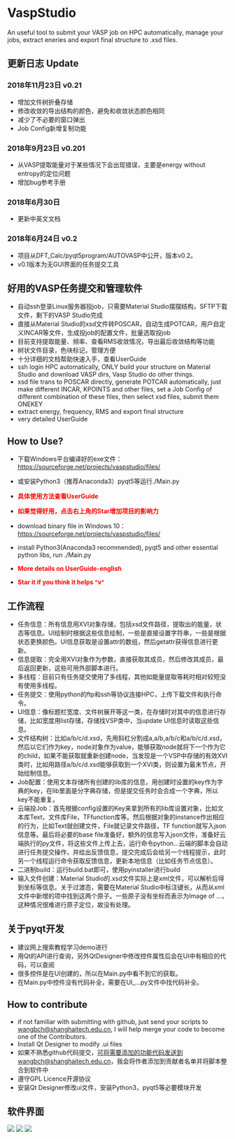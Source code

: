 # VaspStudio
An useful tool to submit your VASP job on HPC automatically, manage your jobs, extract eneries and export final structure to .xsd files.

## 更新日志 Update
### 2018年11月23日 v0.21
- 增加文件树折叠存储
- 修改收敛的导出结构的颜色，避免和收敛状态颜色相同
- 减少了不必要的窗口弹出
- Job Config新增复制功能
### 2018年9月23日 v0.201
- 从VASP提取能量对于某些情况下会出现错误，主要是energy without entropy的定位问题 
- 增加bug参考手册
### 2018年6月30日
- 更新中英文文档
### 2018年6月24日 v0.2
- 项目从DFT_Calc/pyqt5program/AUTOVASP中公开，版本v0.2。
- v0.1版本为无GUI界面的任务提交工具
## 好用的VASP任务提交和管理软件
- 自动ssh登录Linux服务器投job，只需要Material Studio摆摆结构，SFTP下载文件，剩下的VASP Studio完成
- 直接从Material Studio的xsd文件转POSCAR，自动生成POTCAR，用户自定义INCAR等文件，生成投job的配置文件，批量选取投job
- 目前支持提取能量、频率、查看RMS收敛情况，导出最后收敛结构等功能
- 树状文件目录，色块标记，管理方便
- 十分详细的文档帮助快速入手，查看UserGuide
- ssh login HPC automatically, ONLY build your structure on Material Studio and download VASP dirs, Vasp Studio do other things.
- xsd file trans to POSCAR directly, generate POTCAR automatically, just make different INCAR, KPOINTS and other files, set a Job Config of different combination of these files, then select xsd files, submit them ONEKEY
- extract energy, frequency, RMS and export final structure
- very detailed UserGuide
## How to Use?
- 下载Windows平台编译好的exe文件：https://sourceforge.net/projects/vaspstudio/files/
- 或安装Python3（推荐Anaconda3）pyqt5等运行./Main.py
- <font color="red"> **具体使用方法查看UserGuide** </font>
- <font color="red"> **如果觉得好用，点击右上角的Star增加项目的影响力** </font>

- download binary file in Windows 10：https://sourceforge.net/projects/vaspstudio/files/
- install Python3(Anaconda3 recommended), pyqt5 and other essential python libs, run ./Main.py
- <font color="red"> **More details on UserGuide-english** </font>
- <font color="red"> **Star it if you think it helps ^v^** </font>
## 工作流程
- 任务信息：所有信息用XVI对象存储，包括xsd文件路径，提取出的能量，状态等信息。UI绘制时根据这些信息绘制，一些是直接设置字符串，一些是根据状态更换颜色。UI信息获取是设置attr的数组，然后getattr获得信息进行更新。
- 信息提取：完全用XVI对象作为参数，直接获取其成员，然后修改其成员，最后返回更新，这些可用外部脚本进行。
- 多线程：目前只有任务提交使用了多线程，其他如能量提取等耗时相对较短没有使用多线程。
- 任务提交：使用python的ftp和ssh等协议连接HPC，上传下载文件和执行命令。
- UI信息：像标题栏宽度、文件树展开等这一类，在存储时对其中的信息进行存储，比如宽度用list存储，存储找VSP类中，当update UI信息时读取这些信息。
- 文件结构树：比如a/b/c/d.xsd，先用斜杠分割成a,a/b,a/b/c和a/b/c/d.xsd，然后以它们作为key，node对象作为value，能够获取node就将下一个作为它的child，如果不能获取就重新创建node，当发现是一个VSP中存储的有效XVI类时，比如用路径a/b/c/d.xsd能够获取到一个XVI类，则设置为最末节点，开始绘制信息。
- Job配置：使用文本存储所有创建的lib库的信息，用创建时设置的key作为字典的key，在lib里面是分字典存储，但是提交任务时会合成一个字典，所以key不能重复。
- 云端投Job：首先根据config设置的Key来拿到所有的lib库设置对象，比如文本库Text，文件库File，TFfunction库等。然后根据对象的instance作出相应的行为，比如Text就创建文件，File就记录文件路径，TF function就写入json信息等。最后将必要的base file准备好，额外的信息写入json文件，准备好云端执行的py文件，将这些文件上传上去，运行命令python...云端的脚本会自动进行任务提交操作，并给出反馈信息，提交完成后会给另一个线程提示，此时另一个线程运行命令获取反馈信息，更新本地信息（比如任务节点信息）。
- 二进制build：运行build.bat即可，使用pyinstaller进行build
- 输入文件创建：Material Studio的.xsd文件实际上是xml文件，可以解析后得到坐标等信息。关于过渡态，需要在Material Studio中标注键长，从而从xml文件中新增的项中找到这两个原子。一些原子没有坐标而表示为Image of ...，这种情况很难进行原子定位，故没有处理。
## 关于pyqt开发
- 建议网上搜索教程学习demo进行
- 用Qt的API进行查询，另外QtDesigner中修改控件属性后会在UI中有相应的代码，可以查阅
- 很多控件是在UI创建的，所以在Main.py中看不到它的获取。
- 在Main.py中控件没有代码补全，需要在UI_...py文件中找代码补全。


## How to contribute
- if not familiar with submitting with github, just send your scripts to wangbch@shanghaitech.edu.cn, I will help merge your code to become one of the Contributors.
- Install Qt Designer to modify .ui files
- 如果不熟悉github代码提交，可将需要添加的功能代码发送到wangbch@shanghaitech.edu.cn，我会将作者添加到贡献者名单并将脚本整合到软件中
- 遵守GPL Licence开源协议
- 安装Qt Designer修改ui文件，安装Python3，pyqt5等必要模块开发


## 软件界面
![](https://i.imgur.com/NIYPnWP.png)
![](https://i.imgur.com/Qgvj576.png)
![](https://i.imgur.com/K3RhVTw.png)